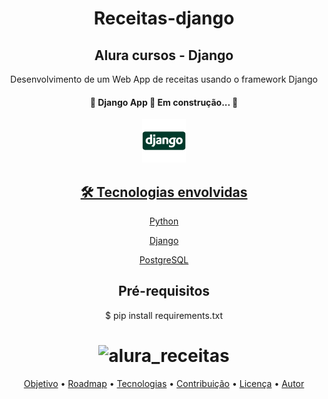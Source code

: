 
<h1 align="center">Receitas-django</h1>
<h2 align="center">Alura cursos - Django</h2>
<p align="center"> Desenvolvimento de um Web App de receitas usando o framework Django </p>

 
<h4 align="center"> 
	🚧  Django App 🚀 Em construção...  🚧
</h4>
<div align="center">
	<p align="center"><a href="https://www.djangoproject.com/" target="_blank"> <img src="https://raw.githubusercontent.com/devicons/devicon/master/icons/django/django-original.svg" alt="django" width="70" height="70"/></p>
</div>


<div align="center" class='container'>
<h2 align="center"> 🛠 Tecnologias envolvidas</h2>
<p align="center"><a href="https://www.python.org/"  target="_blank">Python</a></p>
<p align="center"><a href="https://www.djangoproject.com/"  target="_blank">Django</a></p>
<p align="center"><a href="https://www.postgresql.org/"  target="_blank">PostgreSQL</a></p>
</div>


<div align="center" class='container'>
<h2 align="center"> Pré-requisitos </h2>
	<p align="center">$ pip install requirements.txt</p>
</div>

<h1 align="center">
  <img alt="alura_receitas" title="#alura_receitas" src="./static/img/final_result.gif" width="700" height="450"/>
</h1>

<p align="center">
 <a href="#objetivo">Objetivo</a> •
 <a href="#roadmap">Roadmap</a> • 
 <a href="#tecnologias">Tecnologias</a> • 
 <a href="#contribuicao">Contribuição</a> • 
 <a href="#licenc-a">Licença</a> • 
 <a href="#autor">Autor</a>
</p>

